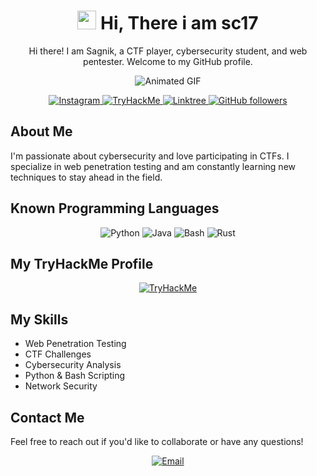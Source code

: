 <h1 align="center">
  <img src="https://media.giphy.com/media/hvRJCLFzcasrR4ia7z/giphy.gif" width="30px"> Hi, There i am sc17
</h1>

<p align="center">Hi there! I am Sagnik, a CTF player, cybersecurity student, and web pentester. Welcome to my GitHub profile.</p>

<p align="center">
  <img src="https://media3.giphy.com/media/26tn33aiTi1jkl6H6/giphy.gif?cid=6c09b9528xrvdxgpd6rtyl2j6g4kkrbqo13gnskmut7zeiu3&ep=v1_internal_gif_by_id&rid=giphy.gif&ct=g" alt="Animated GIF">
</p>

<p align="center">
  <a href="https://instagram.com/sagnik.chandra_">
    <img src="https://img.shields.io/badge/Instagram-E4405F?logo=instagram&logoColor=white" alt="Instagram">
  </a>
  <a href="https://tryhackme.com/p/Sc17">
    <img src="https://img.shields.io/badge/TryHackMe-212C42?logo=tryhackme&logoColor=white" alt="TryHackMe">
  </a>
  <a href="https://linktr.ee/Sc17_">
    <img src="https://img.shields.io/badge/Linktree-39E09B?logo=linktree&logoColor=white" alt="Linktree">
  </a>
  <a href="https://github.com/MIISTERC">
    <img src="https://img.shields.io/github/followers/MIISTERC?label=Follow&style=social" alt="GitHub followers">
  </a>
</p>

## About Me

I'm passionate about cybersecurity and love participating in CTFs. I specialize in web penetration testing and am constantly learning new techniques to stay ahead in the field.

## Known Programming Languages

<p align="center">
  <img src="https://img.shields.io/badge/Python-3776AB?logo=python&logoColor=white" alt="Python">
  <img src="https://img.shields.io/badge/Java-007396?logo=java&logoColor=white" alt="Java">
  <img src="https://img.shields.io/badge/Bash-4EAA25?logo=gnu-bash&logoColor=white" alt="Bash">
  <img src="https://img.shields.io/badge/Rust-000000?logo=rust&logoColor=white" alt="Rust">
</p>

## My TryHackMe Profile

<p align="center">
  <a href="https://tryhackme.com/p/Sc17">
    <img src="https://tryhackme-badges.s3.amazonaws.com/Sc17.png" alt="TryHackMe">
  </a>
</p>

## My Skills

- Web Penetration Testing
- CTF Challenges
- Cybersecurity Analysis
- Python & Bash Scripting
- Network Security

## Contact Me

Feel free to reach out if you'd like to collaborate or have any questions!

<p align="center">
  <a href="mailto:sagnikchandra9@gmail.com">
    <img src="https://img.shields.io/badge/Email-D14836?logo=gmail&logoColor=white" alt="Email">
  </a>
</p>

